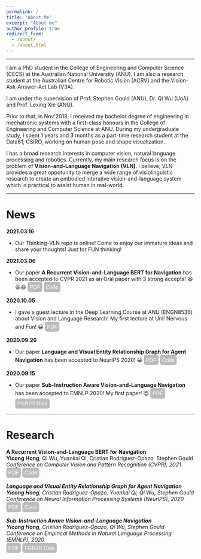 ```yaml
---
permalink: /
title: "About Me"
excerpt: "About me"
author_profile: true
redirect_from: 
  - /about/
  - /about.html
---
```


<style type="text/css">
#touch {
 background-color: #bbb;
 padding: .4em;
 -moz-border-radius: 5px;
 -webkit-border-radius: 5px;
 border-radius: 6px;
 color: #fff;
 font-size: 14px;
 text-decoration: none;
 border: none;
}
#touch:hover {
 border: none;
 background: orange;
 box-shadow: 0px 0px 1px #777;
}
a:hover { text-decoration: underline; }
</style>

------

I am a PhD student in the <a target="_blank" style="text-decoration: none" href="https://cecs.anu.edu.au/">College of Engineering and Computer Science (CECS)<a/> at the <a target="_blank" style="text-decoration: none" href="https://www.anu.edu.au/">Australian National University (ANU)<a/>. I am also a research student at the <a target="_blank" style="text-decoration: none" href="https://www.roboticvision.org/">Australian Centre for Robotic Vision (ACRV)<a/> and the <a target="_blank" style="text-decoration: none" href="https://v3alab.github.io/#about">Vision-Ask-Answer-Act Lab (V3A)<a/>.

I am under the supervision of <a target="_blank" style="text-decoration: none" href="http://users.cecs.anu.edu.au/~sgould/">Prof. Stephen Gould<a/> (ANU), <a target="_blank" style="text-decoration: none" href="http://www.qi-wu.me/">Dr. Qi Wu<a/> (UoA) and <a target="_blank" style="text-decoration: none" href="http://users.cecs.anu.edu.au/~xlx/">Prof. Lexing Xie<a/> (ANU).

Prior to that, in Nov'2018, I received my bachelor degree of engineering in mechatronic systems with a first-class honours in the College of Engineering and Computer Science at ANU. During my undergraduate study, I spent 1 years and 3 months as a part-time research student at the <a target="_blank" style="text-decoration: none" href="https://data61.csiro.au/">Data61, CSIRO<a/>, working on human pose and shape visualization.

I has a broad research interests in computer vision, natural language processing and robotics. Currently, my main research focus is on the problem of **Vision-and-Language Navigation (VLN)**. I believe, VLN provides a great oppotunity to merge a wide range of visiolinguistic research to create an embodied interative vision-and-language system which is practical to assist human in real-world.

------

News
======

**2021.03.16**
- Our <a target="_blank" style="text-decoration: none" href="https://github.com/YicongHong/Thinking-VLN">Thinking-VLN</a> repo is online! Come to enjoy our immature ideas and share your thoughts! Just for FUN thinking!


**2021.03.06**
- Our paper **A Recurrent Vision-and-Language BERT for Navigation** has been accepted to CVPR 2021 as an Oral paper with 3 strong accepts! 😆😆😆 <a target="_blank" href="https://arxiv.org/abs/2011.13922"><button id="touch">PDF</button></a> <a target="_blank" href="https://github.com/YicongHong/Recurrent-VLN-BERT"><button id="touch">Code</button></a>

**2020.10.05**
- I gave a guest lecture in the Deep Learning Course at ANU (ENGN8536) about Vision and Language Research! My first lecture at Uni! Nervous and Fun! 😀 <a target="_blank" href="https://drive.google.com/file/d/1Rsy8gFK0seWVgDJ6Uc0UU9MXO9F23EKY/view?usp=sharing"><button id="touch">PDF</button></a>

**2020.09.26**
- Our paper **Language and Visual Entity Relationship Graph for Agent Navigation** has been accepted to NeurIPS 2020! 😀 <a target="_blank" href="https://arxiv.org/abs/2010.09304"><button id="touch">PDF</button></a> <a target="_blank" href="https://github.com/YicongHong/Entity-Graph-VLN"><button id="touch">Code</button></a>

**2020.09.15**
- Our paper **Sub-Instruction Aware Vision-and-Language Navigation** has been accepted to EMNLP 2020! My first paper! 😊 <a target="_blank" href="https://arxiv.org/abs/2004.02707"><button id="touch">PDF</button></a> <a target="_blank" href="https://github.com/YicongHong/Fine-Grained-R2R"><button id="touch">FGR2R Data</button></a>

------

Research
======
<a target="_blank" style="text-decoration: none" href="https://arxiv.org/abs/2011.13922">**A Recurrent Vision-and-Language BERT for Navigation**<a/><br>
**Yicong Hong**, Qi Wu, Yuankai Qi, Cristian Rodriguez-Opazo, Stephen Gould<br>
<em>Conference on Computer Vision and Pattern Recognition (CVPR), 2021<em/><br>
<a target="_blank" href="https://arxiv.org/abs/2011.13922"><button id="touch">PDF</button></a> <a target="_blank" href="https://github.com/YicongHong/Recurrent-VLN-BERT"><button id="touch">Code</button></a>

<a target="_blank" style="text-decoration: none" href="https://arxiv.org/abs/2010.09304">**Language and Visual Entity Relationship Graph for Agent Navigation**<a/><br>
**Yicong Hong**, Cristian Rodriguez-Opazo, Yuankai Qi, Qi Wu, Stephen Gould<br>
<em>Conference on Neural Information Processing Systems (NeurIPS), 2020<em/><br>
<a target="_blank" href="https://arxiv.org/abs/2010.09304"><button id="touch">PDF</button></a> <a target="_blank" href="https://github.com/YicongHong/Entity-Graph-VLN"><button id="touch">Code</button></a>

<a target="_blank" style="text-decoration: none" href="https://arxiv.org/abs/2004.02707">**Sub-Instruction Aware Vision-and-Language Navigation**<a/><br>
**Yicong Hong**, Cristian Rodriguez-Opazo, Qi Wu, Stephen Gould<br>
<em>Conference on Empirical Methods in Natural Language Processing (EMNLP), 2020<em/><br>
<a target="_blank" href="https://arxiv.org/abs/2004.02707"><button id="touch">PDF</button></a> <a target="_blank" href="https://github.com/YicongHong/Fine-Grained-R2R"><button id="touch">FGR2R Data</button></a>
